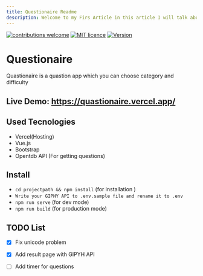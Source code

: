 ```yaml
---
title: Questionaire Readme
description: Welcome to my Firs Article in this article I will talk about javascript
---
```

[![contributions welcome](https://img.shields.io/badge/contributions-welcome-brightgreen.svg?style=flat)](https://github.com/MahykBurak/quiz-app-vue/issues)
[![MIT licence](https://img.shields.io/badge/licance-MIT-red.svg)](https://github.com/MahykBurak/quiz-app-vue/blob/master/LICENSE)
[![Version](https://img.shields.io/badge/Version-0.2.1-blue.svg)](https://github.com/MahykBurak/Quastionaire/releases)

# Questionaire

Quastionaire is a quastion app which you can choose category and difficulty 

## Live Demo: https://quastionaire.vercel.app/

## Used Tecnologies
- Vercel(Hosting)
- Vue.js
- Bootstrap 
- Opentdb API (For getting questions)

## Install
- `cd projectpath && npm install` (for installation )
- `Write your GIPHY API to .env.sample file and rename it to .env`
- `npm run serve` (for dev mode)
- `npm run build` (for production mode)



## TODO List

- [X] Fix unicode problem
- [X] Add result page with GIPYH API
- [ ] Add timer for questions 

